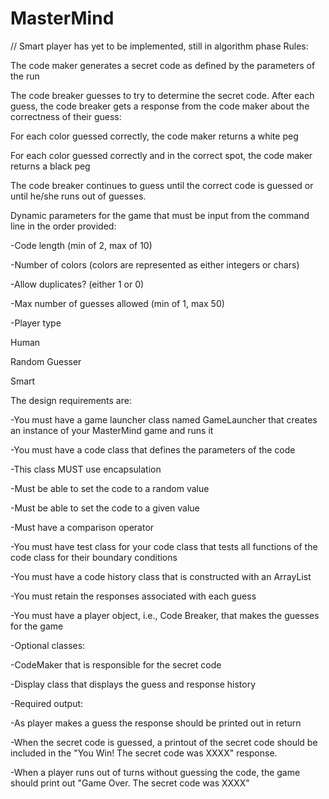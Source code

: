 # MasterMind
// Smart player has yet to be implemented, still in algorithm phase
Rules:   

The code maker generates a secret code as defined by the parameters of the run 

The code breaker guesses to try to determine the secret code.  After each guess, the code breaker gets a response from the code maker about the correctness of their guess: 

For each color guessed correctly, the code maker returns a white peg 

For each color guessed correctly and in the correct spot, the code maker returns a black peg 

The code breaker continues to guess until the correct code is guessed or until he/she runs out of guesses. 

 

 

Dynamic parameters for the game that must be input from the command line in the order provided: 

-Code length (min of 2, max of 10) 

-Number of colors (colors are represented as either integers or chars) 

-Allow duplicates? (either 1 or 0) 

-Max number of guesses allowed (min of 1, max 50) 

-Player type 

Human 

Random Guesser 

Smart 

 

The design requirements are: 

-You must have a game launcher class named GameLauncher that creates an instance of your MasterMind game and runs it 

-You must have a code class that defines the parameters of the code 

-This class MUST use encapsulation 

-Must be able to set the code to a random value 

-Must be able to set the code to a given value 

-Must have a comparison operator 

-You must have test class for your code class that tests all functions of the code class for their boundary conditions 

-You must have a code history class that is constructed with an ArrayList 

-You must retain the responses associated with each guess 

-You must have a player object, i.e., Code Breaker, that makes the guesses for the game 

 

-Optional classes: 

-CodeMaker that is responsible for the secret code 

-Display class that displays the guess and response history 

 

-Required output: 

-As player makes a guess the response should be printed out in return 

-When the secret code is guessed, a printout of the secret code should be included in the "You Win!  The secret code was  XXXX" response. 

-When a player runs out of turns without guessing the code, the game should print out   "Game Over.  The secret code was  XXXX" 
